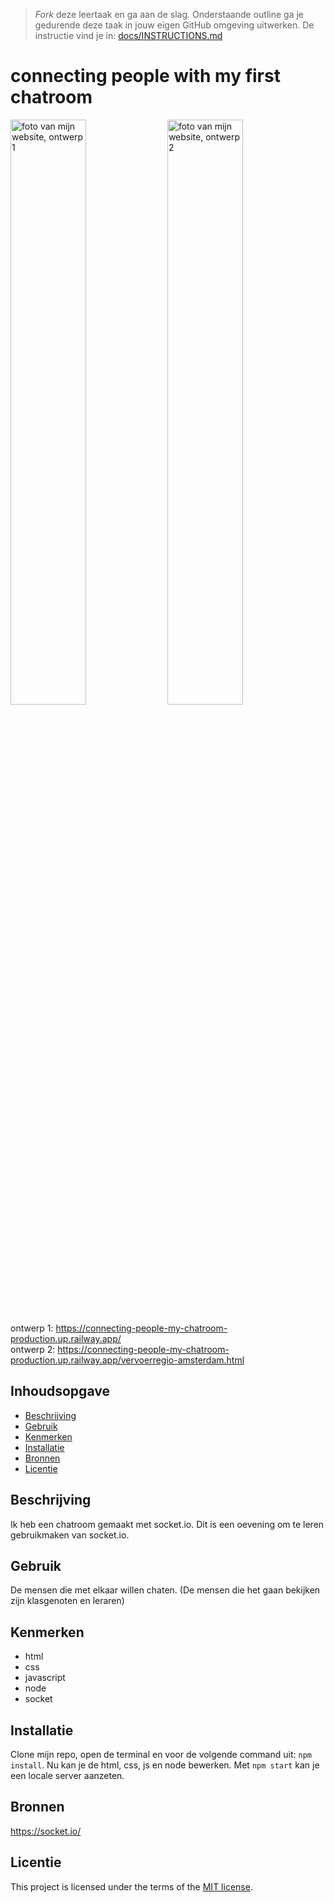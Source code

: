 > _Fork_ deze leertaak en ga aan de slag. Onderstaande outline ga je gedurende deze taak in jouw eigen GitHub omgeving uitwerken. De instructie vind je in: [docs/INSTRUCTIONS.md](docs/INSTRUCTIONS.md)

# connecting people with my first chatroom

<img width="49%" alt="foto van mijn website, ontwerp 1" src="https://github.com/Sascha-davidson/connecting-people-my-chatroom/assets/112861160/cf6f4bae-c096-4d0f-947d-bd4f7d08ed10">

<img width="49%" alt="foto van mijn website, ontwerp 2" src="https://github.com/Sascha-davidson/connecting-people-my-chatroom/assets/112861160/541ed6dd-1a97-4ace-96ff-aa9d3e1987b2">

ontwerp 1: https://connecting-people-my-chatroom-production.up.railway.app/ <br>
ontwerp 2: https://connecting-people-my-chatroom-production.up.railway.app/vervoerregio-amsterdam.html

## Inhoudsopgave

- [Beschrijving](#beschrijving)
- [Gebruik](#gebruik)
- [Kenmerken](#kenmerken)
- [Installatie](#installatie)
- [Bronnen](#bronnen)
- [Licentie](#licentie)

## Beschrijving

Ik heb een chatroom gemaakt met socket.io. Dit is een oevening om te leren gebruikmaken van socket.io.

## Gebruik

De mensen die met elkaar willen chaten. (De mensen die het gaan bekijken zijn klasgenoten en leraren)

## Kenmerken

- html
- css
- javascript
- node
- socket

## Installatie

Clone mijn repo, open de terminal en voor de volgende command uit: `npm install`. Nu kan je de html, css, js en node bewerken. Met `npm start` kan je een locale server aanzeten.

## Bronnen
https://socket.io/

## Licentie

This project is licensed under the terms of the [MIT license](./LICENSE).
